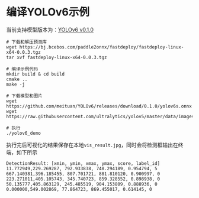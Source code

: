 # 编译YOLOv6示例

当前支持模型版本为：[YOLOv6 v0.1.0](https://github.com/meituan/YOLOv6/releases/download/0.1.0)

```
# 下载和解压预测库
wget https://bj.bcebos.com/paddle2onnx/fastdeploy/fastdeploy-linux-x64-0.0.3.tgz
tar xvf fastdeploy-linux-x64-0.0.3.tgz

# 编译示例代码
mkdir build & cd build
cmake ..
make -j

# 下载模型和图片
wget https://github.com/meituan/YOLOv6/releases/download/0.1.0/yolov6s.onnx
wget https://raw.githubusercontent.com/ultralytics/yolov5/master/data/images/bus.jpg

# 执行
./yolov6_demo
```

执行完后可视化的结果保存在本地`vis_result.jpg`，同时会将检测框输出在终端，如下所示
```
DetectionResult: [xmin, ymin, xmax, ymax, score, label_id]
11.772949,229.269287, 792.933838, 748.294189, 0.954794, 5
667.140381,396.185455, 807.701721, 881.810120, 0.900997, 0
223.271011,405.105743, 345.740723, 859.328552, 0.898938, 0
50.135777,405.863129, 245.485519, 904.153809, 0.888936, 0
0.000000,549.002869, 77.864723, 869.455017, 0.614145, 0
```
